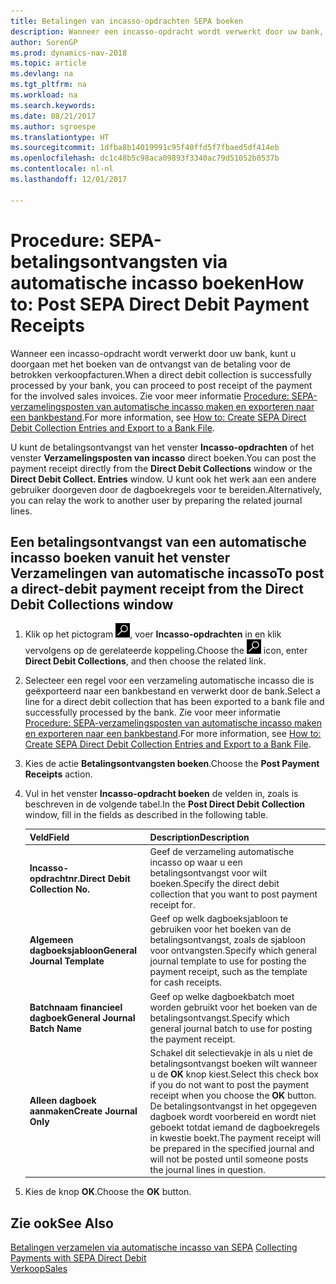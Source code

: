 ```yaml
---
title: Betalingen van incasso-opdrachten SEPA boeken
description: Wanneer een incasso-opdracht wordt verwerkt door uw bank, kunt u doorgaan met het boeken van de ontvangst van de betaling voor de betrokken verkoopfacturen.
author: SorenGP
ms.prod: dynamics-nav-2018
ms.topic: article
ms.devlang: na
ms.tgt_pltfrm: na
ms.workload: na
ms.search.keywords: 
ms.date: 08/21/2017
ms.author: sgroespe
ms.translationtype: HT
ms.sourcegitcommit: 1dfba8b14019991c95f40ffd5f7fbaed5df414eb
ms.openlocfilehash: dc1c48b5c98aca09893f3340ac79d51052b0537b
ms.contentlocale: nl-nl
ms.lasthandoff: 12/01/2017

---
```

# <a name="how-to-post-sepa-direct-debit-payment-receipts"></a><span data-ttu-id="14f3d-103">Procedure: SEPA-betalingsontvangsten via automatische incasso boeken</span><span class="sxs-lookup"><span data-stu-id="14f3d-103">How to: Post SEPA Direct Debit Payment Receipts</span></span>
<span data-ttu-id="14f3d-104">Wanneer een incasso-opdracht wordt verwerkt door uw bank, kunt u doorgaan met het boeken van de ontvangst van de betaling voor de betrokken verkoopfacturen.</span><span class="sxs-lookup"><span data-stu-id="14f3d-104">When a direct debit collection is successfully processed by your bank, you can proceed to post receipt of the payment for the involved sales invoices.</span></span> <span data-ttu-id="14f3d-105">Zie voor meer informatie [Procedure: SEPA-verzamelingsposten van automatische incasso maken en exporteren naar een bankbestand](finance-how-create-sepa-direct-debit-collection-entries-export-bank-file.md).</span><span class="sxs-lookup"><span data-stu-id="14f3d-105">For more information, see [How to: Create SEPA Direct Debit Collection Entries and Export to a Bank File](finance-how-create-sepa-direct-debit-collection-entries-export-bank-file.md).</span></span>  

<span data-ttu-id="14f3d-106">U kunt de betalingsontvangst van het venster **Incasso-opdrachten** of het venster **Verzamelingsposten van incasso** direct boeken.</span><span class="sxs-lookup"><span data-stu-id="14f3d-106">You can post the payment receipt directly from the **Direct Debit Collections** window or the **Direct Debit Collect. Entries** window.</span></span> <span data-ttu-id="14f3d-107">U kunt ook het werk aan een andere gebruiker doorgeven door de dagboekregels voor te bereiden.</span><span class="sxs-lookup"><span data-stu-id="14f3d-107">Alternatively, you can relay the work to another user by preparing the related journal lines.</span></span>  

## <a name="to-post-a-direct-debit-payment-receipt-from-the-direct-debit-collections-window"></a><span data-ttu-id="14f3d-108">Een betalingsontvangst van een automatische incasso boeken vanuit het venster Verzamelingen van automatische incasso</span><span class="sxs-lookup"><span data-stu-id="14f3d-108">To post a direct-debit payment receipt from the Direct Debit Collections window</span></span>  
1. <span data-ttu-id="14f3d-109">Klik op het pictogram ![Zoeken naar pagina of rapport](media/ui-search/search_small.png "pictogram Zoeken naar pagina of rapport"), voer **Incasso-opdrachten** in en klik vervolgens op de gerelateerde koppeling.</span><span class="sxs-lookup"><span data-stu-id="14f3d-109">Choose the ![Search for Page or Report](media/ui-search/search_small.png "Search for Page or Report icon") icon, enter **Direct Debit Collections**, and then choose the related link.</span></span>  
2. <span data-ttu-id="14f3d-110">Selecteer een regel voor een verzameling automatische incasso die is geëxporteerd naar een bankbestand en verwerkt door de bank.</span><span class="sxs-lookup"><span data-stu-id="14f3d-110">Select a line for a direct debit collection that has been exported to a bank file and successfully processed by the bank.</span></span> <span data-ttu-id="14f3d-111">Zie voor meer informatie [Procedure: SEPA-verzamelingsposten van automatische incasso maken en exporteren naar een bankbestand](finance-how-create-sepa-direct-debit-collection-entries-export-bank-file.md).</span><span class="sxs-lookup"><span data-stu-id="14f3d-111">For more information, see [How to: Create SEPA Direct Debit Collection Entries and Export to a Bank File](finance-how-create-sepa-direct-debit-collection-entries-export-bank-file.md).</span></span>  
3. <span data-ttu-id="14f3d-112">Kies de actie **Betalingsontvangsten boeken**.</span><span class="sxs-lookup"><span data-stu-id="14f3d-112">Choose the **Post Payment Receipts** action.</span></span>  
4. <span data-ttu-id="14f3d-113">Vul in het venster **Incasso-opdracht boeken** de velden in, zoals is beschreven in de volgende tabel.</span><span class="sxs-lookup"><span data-stu-id="14f3d-113">In the **Post Direct Debit Collection** window, fill in the fields as described in the following table.</span></span>  

    |<span data-ttu-id="14f3d-114">Veld</span><span class="sxs-lookup"><span data-stu-id="14f3d-114">Field</span></span>|<span data-ttu-id="14f3d-115">Description</span><span class="sxs-lookup"><span data-stu-id="14f3d-115">Description</span></span>|  
    |---------------------------------|---------------------------------------|  
    |<span data-ttu-id="14f3d-116">**Incasso-opdrachtnr.**</span><span class="sxs-lookup"><span data-stu-id="14f3d-116">**Direct Debit Collection No.**</span></span>|<span data-ttu-id="14f3d-117">Geef de verzameling automatische incasso op waar u een betalingsontvangst voor wilt boeken.</span><span class="sxs-lookup"><span data-stu-id="14f3d-117">Specify the direct debit collection that you want to post payment receipt for.</span></span>|  
    |<span data-ttu-id="14f3d-118">**Algemeen dagboeksjabloon**</span><span class="sxs-lookup"><span data-stu-id="14f3d-118">**General Journal Template**</span></span>|<span data-ttu-id="14f3d-119">Geef op welk dagboeksjabloon te gebruiken voor het boeken van de betalingsontvangst, zoals de sjabloon voor ontvangsten.</span><span class="sxs-lookup"><span data-stu-id="14f3d-119">Specify which general journal template to use for posting the payment receipt, such as the template for cash receipts.</span></span>|  
    |<span data-ttu-id="14f3d-120">**Batchnaam financieel dagboek**</span><span class="sxs-lookup"><span data-stu-id="14f3d-120">**General Journal Batch Name**</span></span>|<span data-ttu-id="14f3d-121">Geef op welke dagboekbatch moet worden gebruikt voor het boeken van de betalingsontvangst.</span><span class="sxs-lookup"><span data-stu-id="14f3d-121">Specify which general journal batch to use for posting the payment receipt.</span></span>|  
    |<span data-ttu-id="14f3d-122">**Alleen dagboek aanmaken**</span><span class="sxs-lookup"><span data-stu-id="14f3d-122">**Create Journal Only**</span></span>|<span data-ttu-id="14f3d-123">Schakel dit selectievakje in als u niet de betalingsontvangst boeken wilt wanneer u de **OK** knop kiest.</span><span class="sxs-lookup"><span data-stu-id="14f3d-123">Select this check box if you do not want to post the payment receipt when you choose the **OK** button.</span></span> <span data-ttu-id="14f3d-124">De betalingsontvangst in het opgegeven dagboek wordt voorbereid en wordt niet geboekt totdat iemand de dagboekregels in kwestie boekt.</span><span class="sxs-lookup"><span data-stu-id="14f3d-124">The payment receipt will be prepared in the specified journal and will not be posted until someone posts the journal lines in question.</span></span>|  

5. <span data-ttu-id="14f3d-125">Kies de knop **OK**.</span><span class="sxs-lookup"><span data-stu-id="14f3d-125">Choose the **OK** button.</span></span>  

## <a name="see-also"></a><span data-ttu-id="14f3d-126">Zie ook</span><span class="sxs-lookup"><span data-stu-id="14f3d-126">See Also</span></span>  
 <span data-ttu-id="14f3d-127">[Betalingen verzamelen via automatische incasso van SEPA](finance-collect-payments-with-sepa-direct-debit.md) </span><span class="sxs-lookup"><span data-stu-id="14f3d-127">[Collecting Payments with SEPA Direct Debit](finance-collect-payments-with-sepa-direct-debit.md) </span></span>  
 [<span data-ttu-id="14f3d-128">Verkoop</span><span class="sxs-lookup"><span data-stu-id="14f3d-128">Sales</span></span>](sales-manage-sales.md)

